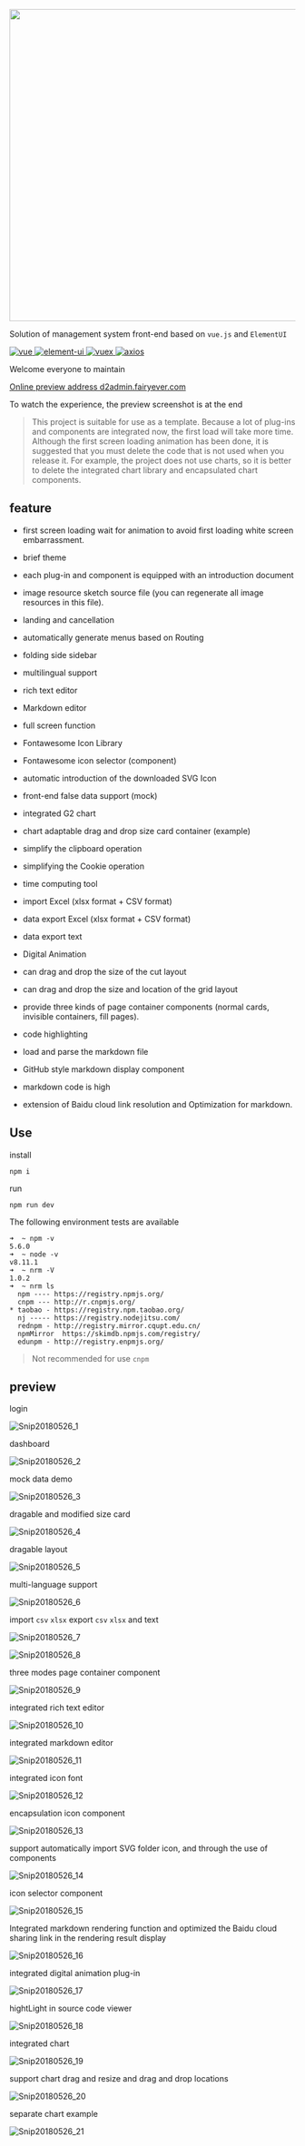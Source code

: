 <p align="center">
  <img width="550" src="http://fairyever.qiniudn.com/github-banner.png">
</p>

Solution of management system front-end based on `vue.js` and `ElementUI`

<p>
  <a href="https://github.com/vuejs/vue">
    <img src="https://img.shields.io/badge/vue-2.5.2-brightgreen.svg" alt="vue">
  </a>
  <a href="https://github.com/ElemeFE/element">
    <img src="https://img.shields.io/badge/element--ui-2.0.11-brightgreen.svg" alt="element-ui">
  </a>
  <a href="https://github.com/vuejs/vuex/">
    <img src="https://img.shields.io/badge/vuex-3.0.1-brightgreen.svg" alt="vuex">
  </a>
  <a href="https://github.com/axios/axios">
    <img src="https://img.shields.io/badge/axios-0.17.1-brightgreen.svg" alt="axios">
  </a>
</p>

Welcome everyone to maintain

[Online preview address d2admin.fairyever.com](http://d2admin.fairyever.com/)

To watch the experience, the preview screenshot is at the end

> This project is suitable for use as a template. Because a lot of plug-ins and components are integrated now, the first load will take more time. Although the first screen loading animation has been done, it is suggested that you must delete the code that is not used when you release it. For example, the project does not use charts, so it is better to delete the integrated chart library and encapsulated chart components.

## feature

* first screen loading wait for animation to avoid first loading white screen embarrassment.

* brief theme

* each plug-in and component is equipped with an introduction document

* image resource sketch source file (you can regenerate all image resources in this file).

* landing and cancellation

* automatically generate menus based on Routing

* folding side sidebar

* multilingual support

* rich text editor

* Markdown editor

* full screen function

* Fontawesome Icon Library

* Fontawesome icon selector (component)

* automatic introduction of the downloaded SVG Icon

* front-end false data support (mock)

* integrated G2 chart

* chart adaptable drag and drop size card container (example)

* simplify the clipboard operation

* simplifying the Cookie operation

* time computing tool

* import Excel (xlsx format + CSV format)

* data export Excel (xlsx format + CSV format)

* data export text

* Digital Animation

* can drag and drop the size of the cut layout

* can drag and drop the size and location of the grid layout

* provide three kinds of page container components (normal cards, invisible containers, fill pages).

* code highlighting

* load and parse the markdown file

* GitHub style markdown display component

* markdown code is high

* extension of Baidu cloud link resolution and Optimization for markdown.

## Use

install

```
npm i
```

run

```
npm run dev
```

The following environment tests are available

```
➜  ~ npm -v
5.6.0
➜  ~ node -v
v8.11.1
➜  ~ nrm -V
1.0.2
➜  ~ nrm ls
  npm ---- https://registry.npmjs.org/
  cnpm --- http://r.cnpmjs.org/
* taobao - https://registry.npm.taobao.org/
  nj ----- https://registry.nodejitsu.com/
  rednpm - http://registry.mirror.cqupt.edu.cn/
  npmMirror  https://skimdb.npmjs.com/registry/
  edunpm - http://registry.enpmjs.org/
```

> Not recommended for use `cnpm`
      
## preview

login

![Snip20180526_1](https://raw.githubusercontent.com/FairyEver/d2admin-vue-element/master/preview-image/Snip20180526_1.png)

dashboard

![Snip20180526_2](https://raw.githubusercontent.com/FairyEver/d2admin-vue-element/master/preview-image/Snip20180526_2.png)

mock data demo

![Snip20180526_3](https://raw.githubusercontent.com/FairyEver/d2admin-vue-element/master/preview-image/Snip20180526_3.png)

dragable and modified size card

![Snip20180526_4](https://raw.githubusercontent.com/FairyEver/d2admin-vue-element/master/preview-image/Snip20180526_4.png)

dragable layout

![Snip20180526_5](https://raw.githubusercontent.com/FairyEver/d2admin-vue-element/master/preview-image/Snip20180526_5.png)

multi-language support

![Snip20180526_6](https://raw.githubusercontent.com/FairyEver/d2admin-vue-element/master/preview-image/Snip20180526_6.png)

import `csv` `xlsx`
export `csv` `xlsx` and text

![Snip20180526_7](https://raw.githubusercontent.com/FairyEver/d2admin-vue-element/master/preview-image/Snip20180526_7.png)

![Snip20180526_8](https://raw.githubusercontent.com/FairyEver/d2admin-vue-element/master/preview-image/Snip20180526_8.png)

three modes page container component

![Snip20180526_9](https://raw.githubusercontent.com/FairyEver/d2admin-vue-element/master/preview-image/Snip20180526_9.png)

integrated rich text editor

![Snip20180526_10](https://raw.githubusercontent.com/FairyEver/d2admin-vue-element/master/preview-image/Snip20180526_10.png)

integrated markdown editor

![Snip20180526_11](https://raw.githubusercontent.com/FairyEver/d2admin-vue-element/master/preview-image/Snip20180526_11.png)

integrated icon font

![Snip20180526_12](https://raw.githubusercontent.com/FairyEver/d2admin-vue-element/master/preview-image/Snip20180526_12.png)

encapsulation icon component

![Snip20180526_13](https://raw.githubusercontent.com/FairyEver/d2admin-vue-element/master/preview-image/Snip20180526_13.png)

support automatically import SVG folder icon, and through the use of components

![Snip20180526_14](https://raw.githubusercontent.com/FairyEver/d2admin-vue-element/master/preview-image/Snip20180526_14.png)

icon selector component

![Snip20180526_15](https://raw.githubusercontent.com/FairyEver/d2admin-vue-element/master/preview-image/Snip20180526_15.png)

Integrated markdown rendering function and optimized the Baidu cloud sharing link in the rendering result display

![Snip20180526_16](https://raw.githubusercontent.com/FairyEver/d2admin-vue-element/master/preview-image/Snip20180526_16.png)

integrated digital animation plug-in

![Snip20180526_17](https://raw.githubusercontent.com/FairyEver/d2admin-vue-element/master/preview-image/Snip20180526_17.png)

hightLight in source code viewer

![Snip20180526_18](https://raw.githubusercontent.com/FairyEver/d2admin-vue-element/master/preview-image/Snip20180526_18.png)

integrated chart

![Snip20180526_19](https://raw.githubusercontent.com/FairyEver/d2admin-vue-element/master/preview-image/Snip20180526_19.png)

support chart drag and resize and drag and drop locations

![Snip20180526_20](https://raw.githubusercontent.com/FairyEver/d2admin-vue-element/master/preview-image/Snip20180526_20.png)

separate chart example

![Snip20180526_21](https://raw.githubusercontent.com/FairyEver/d2admin-vue-element/master/preview-image/Snip20180526_21.png)


